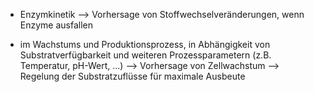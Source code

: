 - Enzymkinetik --> Vorhersage von Stoffwechselveränderungen, wenn Enzyme ausfallen

- im Wachstums und Produktionsprozess, in Abhängigkeit von Substratverfügbarkeit und weiteren Prozessparametern (z.B. Temperatur, pH-Wert, ...) 
--> Vorhersage von Zellwachstum
--> Regelung der Substratzuflüsse für maximale Ausbeute
